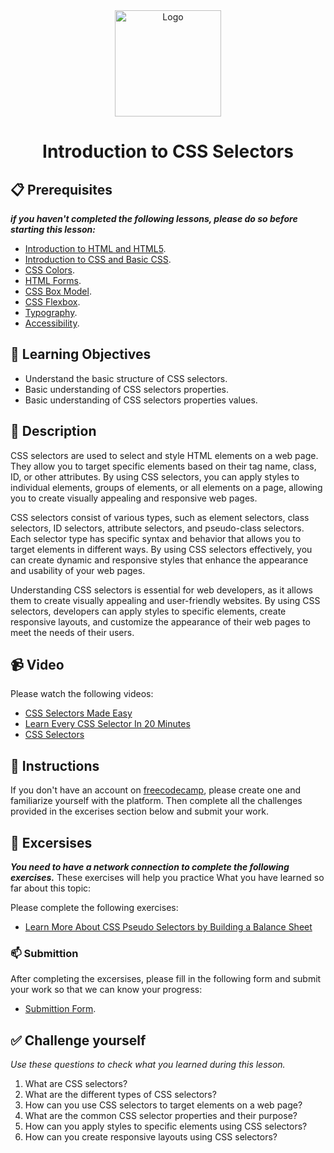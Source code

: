 <div align="center">
    <img src="../images/selectors.png" alt="Logo" height="170" align="center">
    <h1 align="center">Introduction to CSS Selectors</h1>
</div>

## 📋 Prerequisites
_**if you haven't completed the following lessons, please do so before starting this lesson:**_
- [Introduction to HTML and HTML5](./02_introduction-to-html-and-html5.md).
- [Introduction to CSS and Basic CSS](./03_introduction-to-css-and-basic-css.md).
- [CSS Colors](./04_css-colors.md).
- [HTML Forms](./05_html-forms.md).
- [CSS Box Model](./06_css-box-model.md).
- [CSS Flexbox](./07_css-flexbox.md).
- [Typography](./08_typography.md).
- [Accessibility](./09_accessibility.md).

## 🎯 Learning Objectives
- Understand the basic structure of CSS selectors.
- Basic understanding of CSS selectors properties.
- Basic understanding of CSS selectors properties values.

## 📝 Description
CSS selectors are used to select and style HTML elements on a web page. They allow you to target specific elements based on their tag name, class, ID, or other attributes. By using CSS selectors, you can apply styles to individual elements, groups of elements, or all elements on a page, allowing you to create visually appealing and responsive web pages.

CSS selectors consist of various types, such as element selectors, class selectors, ID selectors, attribute selectors, and pseudo-class selectors. Each selector type has specific syntax and behavior that allows you to target elements in different ways. By using CSS selectors effectively, you can create dynamic and responsive styles that enhance the appearance and usability of your web pages.

Understanding CSS selectors is essential for web developers, as it allows them to create visually appealing and user-friendly websites. By using CSS selectors, developers can apply styles to specific elements, create responsive layouts, and customize the appearance of their web pages to meet the needs of their users.

## 📹 Video
Please watch the following videos:
- [CSS Selectors Made Easy](https://www.youtube.com/watch?v=dcCCOiQ1ZuM)
- [Learn Every CSS Selector In 20 Minutes](https://www.youtube.com/watch?v=l1mER1bV0N0)
- [CSS Selectors](https://www.youtube.com/watch?v=Z07d9Vu7GKM)

## 🔧 Instructions
If you don't have an account on [freecodecamp](https://www.freecodecamp.org), please create one and familiarize yourself with the platform.
Then complete all the challenges provided in the excerises section below and submit your work.

## 🚀 Excersises
_**You need to have a network connection to complete the following exercises.**_
These exercises will help you practice What you have learned so far about this topic:

Please complete the following exercises:
- [Learn More About CSS Pseudo Selectors by Building a Balance Sheet](https://www.freecodecamp.org/learn/2022/responsive-web-design/learn-more-about-css-pseudo-selectors-by-building-a-balance-sheet/step-1)

### 📫 Submittion
After completing the excersises, please fill in the following form and submit your work so that we can know your progress:
- [Submittion Form](https://airtable.com/shrTKszJIyALWIPnb).

## ✅ Challenge yourself
_Use these questions to check what you learned during this lesson._

1. What are CSS selectors?
2. What are the different types of CSS selectors?
3. How can you use CSS selectors to target elements on a web page?
4. What are the common CSS selector properties and their purpose?
5. How can you apply styles to specific elements using CSS selectors?
6. How can you create responsive layouts using CSS selectors?